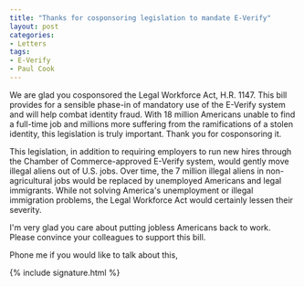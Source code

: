 ```yaml
---
title: "Thanks for cosponsoring legislation to mandate E-Verify"
layout: post
categories:
- Letters
tags:
- E-Verify
- Paul Cook
---
```


We are glad you cosponsored the Legal Workforce Act, H.R. 1147. This bill provides for a sensible phase-in of mandatory use of the E-Verify system and will help combat identity fraud. With 18 million Americans unable to find a full-time job and millions more suffering from the ramifications of a stolen identity, this legislation is truly important. Thank you for cosponsoring it.

This legislation, in addition to requiring employers to run new hires through the Chamber of Commerce-approved E-Verify system, would gently move illegal aliens out of U.S. jobs. Over time, the 7 million illegal aliens in non-agricultural jobs would be replaced by unemployed Americans and legal immigrants. While not solving America's unemployment or illegal immigration problems, the Legal Workforce Act would certainly lessen their severity.

I'm very glad you care about putting jobless Americans back to work. Please convince your colleagues to support this bill.

Phone me if you would like to talk about this,

{% include signature.html %}

